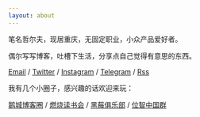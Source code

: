 ```yaml
---
layout: about
---
```


笔名哲尔夫，现居重庆，无固定职业，小众产品爱好者。

偶尔写写博客，吐槽下生活，分享点自己觉得有意思的东西。

[Email](mailto:zeroneven@gmail.com) / [Twitter](https://twitter.com/zeove) / [Instagram](https://www.instagram.com/zeove/) / [Telegram](https://telegram.me/zeove) / [Rss](https://zeove.com/feed)

我有几个小圈子，感兴趣的话欢迎来玩：

[鹅城博客圈](//shang.qq.com/wpa/qunwpa?idkey=73920872d9da23255ac33d7a0d628728233833e4cbb1a52f38aa430ab340acd7)  / [燃烧读书会](//shang.qq.com/wpa/qunwpa?idkey=a734b57cb027e975a4c131357770b8c90e508be8f8ca807a8da5f1486722280b) / [黑莓俱乐部](//shang.qq.com/wpa/qunwpa?idkey=4de21a7e82c4bc636aa3d5e4be4ede85aafe15cf81fde6fb6ba0c24da42bd877) / [位智中国群](//shang.qq.com/wpa/qunwpa?idkey=5c7a42ccd2b2e3ea50a775f79304bc2e8f8bd94c07fa3d3bc8b5a1caa9579315)